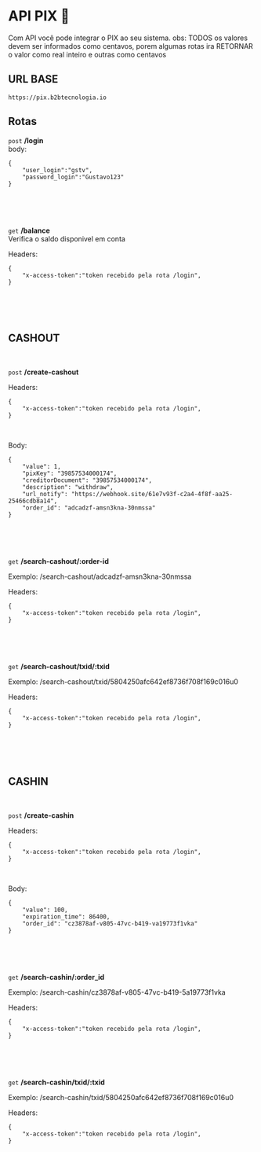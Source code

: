 # API PIX 📜

Com API você pode integrar o PIX ao seu sistema.
obs: TODOS os valores devem ser informados como centavos, porem algumas rotas ira RETORNAR o valor como real inteiro e outras como centavos

## URL BASE

 `https://pix.b2btecnologia.io`

## Rotas 


 `post` **/login**
<br>
body:
```
{
	"user_login":"gstv",
	"password_login":"Gustavo123"
}
```

<br>
<br>
<br>

 `get` **/balance**
<br>
Verifica o saldo disponivel em conta

Headers:
```
{
	"x-access-token":"token recebido pela rota /login",
}
```
<br>
<br>
<br>

## CASHOUT
<br>

 `post` **/create-cashout**


Headers:
```
{
	"x-access-token":"token recebido pela rota /login",
}
```

<br>

Body:
```
{
	"value": 1,
	"pixKey": "39857534000174",
	"creditorDocument": "39857534000174",
	"description": "withdraw",
	"url_notify": "https://webhook.site/61e7v93f-c2a4-4f8f-aa25-25466cdb8a14",
	"order_id": "adcadzf-amsn3kna-30nmssa"
}
```

<br>
<br>
<br>





 `get` **/search-cashout/:order-id**

Exemplo: /search-cashout/adcadzf-amsn3kna-30nmssa

Headers:
```
{
	"x-access-token":"token recebido pela rota /login",
}
```

<br>
<br>
<br>









 `get` **/search-cashout/txid/:txid**

Exemplo: /search-cashout/txid/5804250afc642ef8736f708f169c016u0


Headers:
```
{
	"x-access-token":"token recebido pela rota /login",
}
```

<br>
<br>
<br>



## CASHIN
<br>

 `post` **/create-cashin**


Headers:
```
{
	"x-access-token":"token recebido pela rota /login",
}
```

<br>

Body:
```
{
	"value": 100,
	"expiration_time": 86400,
	"order_id": "cz3878af-v805-47vc-b419-va19773f1vka"
}
```

<br>
<br>
<br>





 `get` **/search-cashin/:order_id**

Exemplo: /search-cashin/cz3878af-v805-47vc-b419-5a19773f1vka

Headers:
```
{
	"x-access-token":"token recebido pela rota /login",
}
```

<br>
<br>
<br>






 `get` **/search-cashin/txid/:txid**

Exemplo: /search-cashin/txid/5804250afc642ef8736f708f169c016u0


Headers:
```
{
	"x-access-token":"token recebido pela rota /login",
}
```

<br>
<br>
<br>



